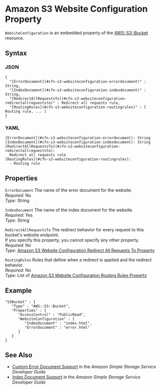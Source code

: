 # Amazon S3 Website Configuration Property<a name="aws-properties-s3-websiteconfiguration"></a>

`WebsiteConfiguration` is an embedded property of the [ AWS::S3::Bucket](aws-properties-s3-bucket.md) resource\.

## Syntax<a name="w4ab1c21c10d180c13d178b5"></a>

### JSON<a name="aws-properties-s3-websiteconfiguration-syntax.json"></a>

```
{
  "[ErrorDocument](#cfn-s3-websiteconfiguration-errordocument)" : String,
  "[IndexDocument](#cfn-s3-websiteconfiguration-indexdocument)" : String,
  "[RedirectAllRequestsTo](#cfn-s3-websiteconfiguration-redirectallrequeststo)" : Redirect all requests rule,
  "[RoutingRules](#cfn-s3-websiteconfiguration-routingrules)" : [ Routing rule, ... ]
}
```

### YAML<a name="aws-properties-s3-websiteconfiguration-syntax.yaml"></a>

```
[ErrorDocument](#cfn-s3-websiteconfiguration-errordocument): String
[IndexDocument](#cfn-s3-websiteconfiguration-indexdocument): String
[RedirectAllRequestsTo](#cfn-s3-websiteconfiguration-redirectallrequeststo):
  Redirect all requests rule
[RoutingRules](#cfn-s3-websiteconfiguration-routingrules):
  - Routing rule
```

## Properties<a name="w4ab1c21c10d180c13d178b7"></a>

`ErrorDocument`  <a name="cfn-s3-websiteconfiguration-errordocument"></a>
The name of the error document for the website\.  
*Required*: No  
*Type*: String

`IndexDocument`  <a name="cfn-s3-websiteconfiguration-indexdocument"></a>
The name of the index document for the website\.  
*Required*: Yes  
*Type*: String

`RedirectAllRequestsTo`  <a name="cfn-s3-websiteconfiguration-redirectallrequeststo"></a>
The redirect behavior for every request to this bucket's website endpoint\.  
If you specify this property, you cannot specify any other property\.
*Required*: No  
*Type*: [Amazon S3 Website Configuration Redirect All Requests To Property](aws-properties-s3-websiteconfiguration-redirectallrequeststo.md)

`RoutingRules`  <a name="cfn-s3-websiteconfiguration-routingrules"></a>
Rules that define when a redirect is applied and the redirect behavior\.  
*Required*: No  
*Type*: List of [Amazon S3 Website Configuration Routing Rules Property](aws-properties-s3-websiteconfiguration-routingrules.md)

## Example<a name="w4ab1c21c10d180c13d178b9"></a>

```
"S3Bucket" : {
   "Type" : "AWS::S3::Bucket",
   "Properties" : {
      "AccessControl" : "PublicRead",
      "WebsiteConfiguration" : {
         "IndexDocument" : "index.html",
         "ErrorDocument" : "error.html"
      }
   }
}
```

## See Also<a name="w4ab1c21c10d180c13d178c11"></a>
+ [Custom Error Document Support](http://docs.aws.amazon.com/AmazonS3/latest/dev/CustomErrorDocSupport.html) in the *Amazon Simple Storage Service Developer Guide*
+ [Index Document Support](http://docs.aws.amazon.com/AmazonS3/latest/dev/IndexDocumentSupport.html) in the *Amazon Simple Storage Service Developer Guide*
